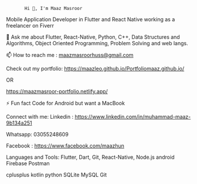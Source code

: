            Hi 👋, I'm Maaz Masroor

Mobile Application Developer in Flutter and React Native
working as a freelancer on Fiverr

💬 Ask me about Flutter, React-Native, Python, C++, Data Structures and Algorithms, Object Oriented Programming, Problem Solving and web langs.

📫 How to reach me :
maazmasroorhuss@gmail.com

Check out my portfolio:
https://maazleo.github.io/Portfoliomaaz.github.io/

OR

https://maazmasroor-portfolio.netlify.app/

⚡ Fun fact Code for Android but want a MacBook

Connect with me:
Linkedin : https://www.linkedin.com/in/muhammad-maaz-9b134a251

Whatsapp: 03055248609

Facebook :
https://www.facebook.com/maazhun

Languages and Tools:
Flutter, Dart, Git, React-Native, Node.js android Firebase Postman

cplusplus kotlin python SQLite MySQL Git
